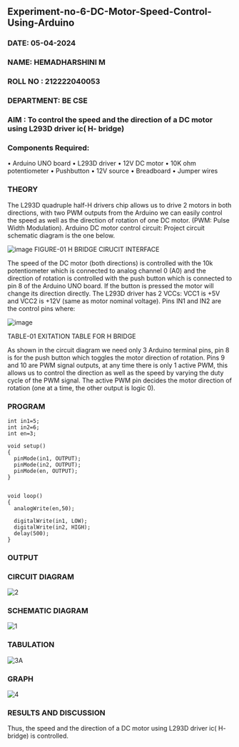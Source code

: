## Experiment-no-6-DC-Motor-Speed-Control-Using-Arduino
###  DATE: 05-04-2024
###  NAME: HEMADHARSHINI M
###  ROLL NO : 212222040053
###  DEPARTMENT: BE CSE


### AIM : To control the speed and the direction of a DC motor using L293D driver ic( H- bridge)

### Components Required:
•	Arduino UNO board
•	L293D driver
•	12V DC motor
•	10K ohm potentiometer
•	Pushbutton
•	12V source
•	Breadboard
•	Jumper wires
### THEORY 
The L293D quadruple half-H drivers chip allows us to drive 2 motors in both directions, with two PWM outputs from the Arduino we can easily control the speed as well as the direction of rotation of one DC motor. (PWM: Pulse Width Modulation).
Arduino DC motor control circuit:
Project circuit schematic diagram is the one below.

![image](https://user-images.githubusercontent.com/36288975/167763051-b230c183-afc5-46f2-ba95-0f95e10dd6c9.png)
FIGURE-01 H BRIDGE CIRUCIT INTERFACE 
 
The speed of the DC motor (both directions) is controlled with the 10k potentiometer which is connected to analog channel 0 (A0) and the direction of rotation is controlled with the push button which is connected to pin 8 of the Arduino UNO board. If the button is pressed the motor will change its direction directly.
The L293D driver has 2 VCCs: VCC1 is +5V and VCC2 is +12V (same as motor nominal voltage). Pins IN1 and IN2 are the control pins where:





![image](https://user-images.githubusercontent.com/36288975/167763120-1421c2c5-8381-49eb-b376-03f6e1113b7a.png)






TABLE-01 EXITATION TABLE FOR H BRIDGE 

As shown in the circuit diagram we need only 3 Arduino terminal pins, pin 8 is for the push button which toggles the motor direction of rotation. Pins 9 and 10 are PWM signal outputs, at any time there is only 1 active PWM, this allows us to control the direction as well as the speed by varying the duty cycle of the PWM signal. The active PWM pin decides the motor direction of rotation (one at a time, the other output is logic 0).

### PROGRAM 
```
int in1=5;
int in2=6;
int en=3;

void setup()
{
  pinMode(in1, OUTPUT);
  pinMode(in2, OUTPUT);
  pinMode(en, OUTPUT);
}


void loop()
{ 
  analogWrite(en,50);
 
  digitalWrite(in1, LOW);
  digitalWrite(in2, HIGH);
  delay(500);
}
```
### OUTPUT
### CIRCUIT DIAGRAM

![2](https://github.com/HemadharshiniMurugan/Experiment-no-7-DC-Motor-Speed-Control-Using-Arduino/assets/119404809/f49c99e5-d3e6-417e-b4d3-545ebcdee460)

### SCHEMATIC DIAGRAM

![1](https://github.com/HemadharshiniMurugan/Experiment-no-7-DC-Motor-Speed-Control-Using-Arduino/assets/119404809/d55d381d-9eaa-4716-ba72-f34d59d2a8c7)

### TABULATION

![3A](https://github.com/HemadharshiniMurugan/Experiment-no-7-DC-Motor-Speed-Control-Using-Arduino/assets/119404809/ed576b3c-abbd-421a-91b6-308a0279edf9)

### GRAPH

![4](https://github.com/HemadharshiniMurugan/Experiment-no-7-DC-Motor-Speed-Control-Using-Arduino/assets/119404809/0374c76e-b764-4d81-921c-d7479624ba1d)






### RESULTS AND DISCUSSION 
Thus, the speed and the direction of a DC motor using L293D driver ic( H- bridge) is controlled.
